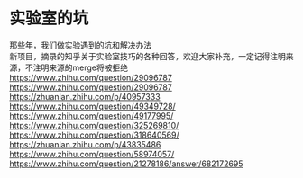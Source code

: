# 实验室的坑
那些年，我们做实验遇到的坑和解决办法 <br>
新项目，摘录的知乎关于实验室技巧的各种回答，欢迎大家补充，一定记得注明来源，不注明来源的merge将被拒绝 <br>
https://www.zhihu.com/question/29096787<br>
https://www.zhihu.com/question/29096787<br>
https://zhuanlan.zhihu.com/p/40957333<br>
https://www.zhihu.com/question/49349728/<br>
https://www.zhihu.com/question/49177995/<br>
https://www.zhihu.com/question/325269810/<br>
https://www.zhihu.com/question/318640569/<br>
https://zhuanlan.zhihu.com/p/43835486<br>
https://www.zhihu.com/question/58974057/<br>
https://www.zhihu.com/question/21278186/answer/682172695<br>
